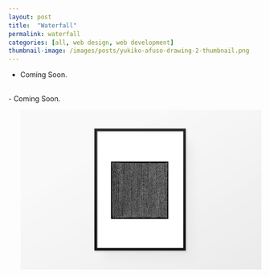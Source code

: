 ```yaml
---
layout: post
title:  "Waterfall"
permalink: waterfall
categories: [all, web design, web development]
thumbnail-image: /images/posts/yukiko-afuso-drawing-2-thumbnail.png
---
```


- Coming Soon.

<br>
- Coming Soon.

<div class="clear-float"></div>

<ul class="post-images">
	<img src="/images/posts/yukiko-afuso-drawing-2-pdp.jpg" alt="Drawing">
</ul>



